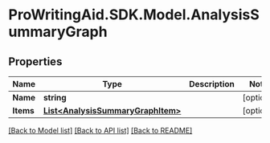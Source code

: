 # ProWritingAid.SDK.Model.AnalysisSummaryGraph

## Properties

Name | Type | Description | Notes
------------ | ------------- | ------------- | -------------
**Name** | **string** |  | [optional] 
**Items** | [**List&lt;AnalysisSummaryGraphItem&gt;**](AnalysisSummaryGraphItem.md) |  | [optional] 



[[Back to Model list]](../README.md#documentation-for-models) [[Back to API list]](../README.md#documentation-for-api-endpoints) [[Back to README]](../README.md)

